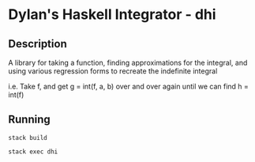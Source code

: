 # Dylan's Haskell Integrator - dhi

## Description

A library for taking a function, finding approximations for the integral, and using various regression forms to recreate the indefinite integral

i.e. Take f, and get g = int(f, a, b) over and over again until we can find h = int(f)

## Running

`stack build`

`stack exec dhi`
